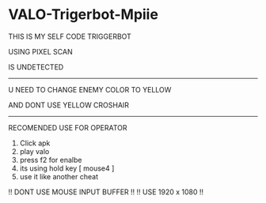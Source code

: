 # VALO-Trigerbot-Mpiie

THIS IS MY SELF CODE TRIGGERBOT 

USING PIXEL SCAN

IS UNDETECTED 

--------------------------------

U NEED TO CHANGE ENEMY COLOR TO YELLOW

AND DONT USE YELLOW CROSHAIR

--------------------------------

RECOMENDED USE FOR OPERATOR

1. Click apk
2. play valo
3. press f2 for enalbe
4. its using hold key [ mouse4 ]
5. use it like another cheat

!! DONT USE MOUSE INPUT BUFFER !!
!! USE 1920 x 1080 !!
